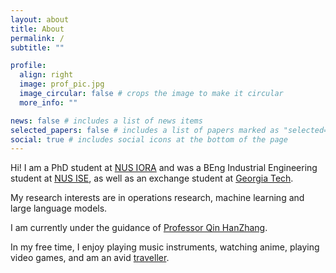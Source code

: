 ```yaml
---
layout: about
title: About
permalink: /
subtitle: ""

profile:
  align: right
  image: prof_pic.jpg
  image_circular: false # crops the image to make it circular
  more_info: ""

news: false # includes a list of news items
selected_papers: false # includes a list of papers marked as "selected={true}"
social: true # includes social icons at the bottom of the page
---
```


Hi! I am a PhD student at [NUS IORA](https://iora.nus.edu.sg) and was a BEng Industrial Engineering student at [NUS ISE](https://cde.nus.edu.sg/isem/), as well as an exchange student at [Georgia Tech](https://www.gatech.edu/). 

My research interests are in operations research, machine learning and large language models.

I am currently under the guidance of [Professor Qin HanZhang](https://hanzhangqin.com).

In my free time, I enjoy playing music instruments, watching anime, playing video games, and am an avid [traveller](/traveling).



<!-- Places I've been (I've only included China, the US and the UK as they are countries I've lived in) -->
<!-- Countries: cn, sg, jp, us, uk, do, ch, fr, it, va, es, th, my, is, no, fi, se, dk (in chronological order)  -->
<!-- China: bj, fj, gd, gx, gz, hk, hn, js, jx, qh, sc, sh, sn, xj, xz, zj (in chronological order) -->
<!-- USA: ny, mn, nd, ga, pa, nv, az, ut, il, co, md, la, fl, ma (in chronological order) -->
<!-- UK: England, Scotland (in chronological order) -->